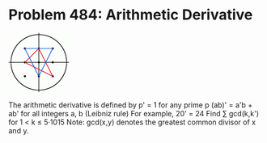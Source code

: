 # Problem 484: Arithmetic Derivative

![problem](problem.gif)

The arithmetic derivative is defined by p' = 1 for any prime p (ab)' =
a'b + ab' for all integers a, b (Leibniz rule) For example, 20' = 24
Find ∑ gcd(k,k') for 1 &lt; k ≤ 5·1015 Note: gcd(x,y) denotes the
greatest common divisor of x and y.